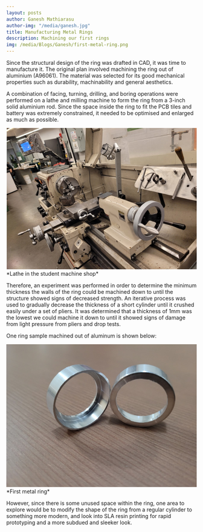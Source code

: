 ```yaml
---
layout: posts
author: Ganesh Mathiarasu
author-img: "/media/ganesh.jpg"
title: Manufacturing Metal Rings
description: Machining our first rings
img: /media/Blogs/Ganesh/first-metal-ring.png
---
```


Since the structural design of the ring was drafted in CAD, it was time to manufacture it. The original plan involved machining the ring out of aluminium (A96061). The material was selected for its good mechanical properties such as durability, machinability and general aesthetics.

A combination of facing, turning, drilling, and boring operations were performed on a lathe and milling machine to form the ring from a 3-inch solid aluminium rod. Since the space inside the ring to fit the PCB tiles and battery was extremely constrained, it needed to be optimised and enlarged as much as possible.

<img src="/media/Blogs/Ganesh/lathe.png">
*Lathe in the student machine shop*

Therefore, an experiment was performed in order to determine the minimum thickness the walls of the ring could be machined down to until the structure showed signs of decreased strength. An iterative process was used to gradually decrease the thickness of a short cylinder until it crushed easily under a set of pliers. It was determined that a thickness of 1mm was the lowest we could machine it down to until it showed signs of damage from light pressure from pliers and drop tests. 

One ring sample machined out of aluminum is shown below:

<img src="/media/Blogs/Ganesh/first-metal-ring.png">
*First metal ring*

However, since there is some unused space within the ring, one area to explore would be to modify the shape of the ring from a regular cylinder to something more modern, and look into SLA resin printing for rapid prototyping and a more subdued and sleeker look.



